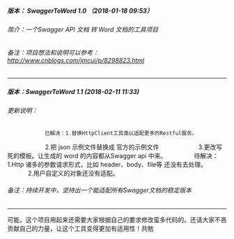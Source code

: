 ##### 版本： SwaggerToWord 1.0 （2018-01-18 09:53）
###### 简介：一个Swagger API 文档 转 Word 文档的工具项目
###### 备注：项目想法和说明可以参考：http://www.cnblogs.com/jmcui/p/8298823.html
*****
##### 版本：SwaggerToWord 1.1 (2018-02-11 11:33)
###### 更新说明：
                已解决：1.替换HttpClient工具类以适配更多的Restful服务。
                       2.把 json 示例文件替换成 官方的示例文件
                       3.更改写死的模板。让生成的 word 的内容都从Swagger api 中来。
                待解决：1.Http 诸多的参数请求形式，比如 header、body、file等 还没有去处理。
                       2.用户自定义的对象还没有适配。
###### 备注：持续开发中，坚持出一个能适配所有Swagger文档的稳定版本
*****
可能，这个项目用起来还需要大家根据自己的要求修改蛮多代码的。还请大家不吝贡献自己的力量，让这个工具变得更加有适用性！共勉
